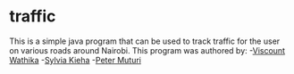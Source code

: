 # traffic
This is a simple java program that can be used to track traffic for the user on various roads around Nairobi.
This program was authored by:
	-[Viscount Wathika](https://github.com/wathika)
	-[Sylvia Kieha](https://github.com/njerrywerry)
	-[Peter Muturi](https://github.com/Petermuturi)